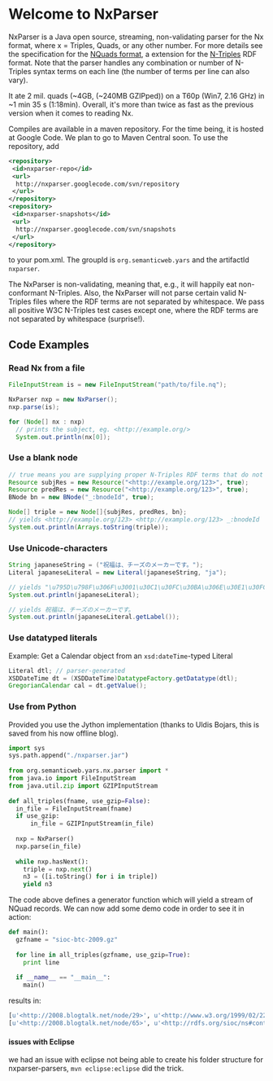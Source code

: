 # Welcome to NxParser #

NxParser is a Java open source, streaming, non-validating parser for the Nx format, where x = Triples, Quads, or any other number. For more details see the specification for the [NQuads format](http://sw.deri.org/2008/07/n-quads/), a extension for the [N-Triples](http://www.w3.org/TR/rdf-testcases/#ntriples) RDF format. Note that the parser handles any combination or number of N-Triples syntax terms on each line (the number of terms per line can also vary).

It ate 2 mil. quads (~4GB, (~240MB GZIPped)) on a T60p (Win7, 2.16 GHz)  in ~1 min 35 s (1:18min). Overall, it's more than twice as fast as the previous version when it comes to reading Nx.

Compiles are available in a maven repository. For the time being, it is hosted at Google Code. We plan to go to Maven Central soon. To use the repository, add
```xml
<repository>
 <id>nxparser-repo</id>
 <url>
  http://nxparser.googlecode.com/svn/repository
 </url>
</repository>
<repository>
 <id>nxparser-snapshots</id>
 <url>
  http://nxparser.googlecode.com/svn/snapshots
 </url>
</repository>
```
to your pom.xml. The groupId is `org.semanticweb.yars` and the artifactId `nxparser`.

The NxParser is non-validating, meaning that, e.g., it will happily eat non-conformant N-Triples. Also, the NxParser will not parse certain valid N-Triples files where the RDF terms are not separated by whitespace. We pass all positive W3C N-Triples test cases except one, where the RDF terms are not separated by whitespace (surprise!).

## Code Examples ##
### Read Nx from a file ###
```java
FileInputStream is = new FileInputStream("path/to/file.nq");

NxParser nxp = new NxParser();
nxp.parse(is);

for (Node[] nx : nxp)
  // prints the subject, eg. <http://example.org/>
  System.out.println(nx[0]);
```

### Use a blank node ###
```java
// true means you are supplying proper N-Triples RDF terms that do not need to be processed
Resource subjRes = new Resource("<http://example.org/123>", true);
Resource predRes = new Resource("<http://example.org/123>", true);
BNode bn = new BNode("_:bnodeId", true);

Node[] triple = new Node[]{subjRes, predRes, bn};
// yields <http://example.org/123> <http://example.org/123> _:bnodeId
System.out.println(Arrays.toString(triple));
```

### Use Unicode-characters ###
```java
String japaneseString = ("祝福は、チーズのメーカーです。");
Literal japaneseLiteral = new Literal(japaneseString, "ja");

// yields "\u795D\u798F\u306F\u3001\u30C1\u30FC\u30BA\u306E\u30E1\u30FC\u30AB\u30FC\u3067\u3059\u3002"@ja
System.out.println(japaneseLiteral);

// yields 祝福は、チーズのメーカーです。
System.out.println(japaneseLiteral.getLabel());
```

### Use datatyped literals ###
Example: Get a Calendar object from an `xsd:dateTime`-typed Literal
```java
Literal dtl; // parser-generated
XSDDateTime dt = (XSDDateTime)DatatypeFactory.getDatatype(dtl); 
GregorianCalendar cal = dt.getValue();
```

### Use from Python ###
Provided you use the Jython implementation (thanks to Uldis Bojars, this is saved from his now offline blog).

```python
import sys
sys.path.append("./nxparser.jar")
	 
from org.semanticweb.yars.nx.parser import *
from java.io import FileInputStream
from java.util.zip import GZIPInputStream
	 
def all_triples(fname, use_gzip=False):
  in_file = FileInputStream(fname)
  if use_gzip:
      in_file = GZIPInputStream(in_file)
	 
  nxp = NxParser()
  nxp.parse(in_file)
	 
  while nxp.hasNext():
    triple = nxp.next()
    n3 = ([i.toString() for i in triple])
    yield n3
```
The code above defines a generator function which will yield a stream of NQuad records. We can now add some demo code in order to see it in action:
```python
def main():
  gzfname = "sioc-btc-2009.gz"
 
  for line in all_triples(gzfname, use_gzip=True):
    print line
	 
  if __name__ == "__main__":
    main()
```
results in:
```python
[u'<http://2008.blogtalk.net/node/29>', u'<http://www.w3.org/1999/02/22-rdf-syntax-ns#type>', u'<http://rdfs.org/sioc/ns#Post>', u'<http://2008.blogtalk.net/sioc/node/29>']
[u'<http://2008.blogtalk.net/node/65>', u'<http://rdfs.org/sioc/ns#content>', u'"We\'ve created a map showing the main places of interest (event locations, restaurants, pubs, shopping locations and tourist sights) during BlogTalk 2008.  The conference venue is shown on the left-hand side of the map.  We will also have a hardcopy for all attendees. View Larger Map"', u'<http://2008.blogtalk.net/sioc/node/65>']
```
	
#### issues with Eclipse ####
we had an issue with eclipse not being able to create his folder structure for nxparser-parsers, ```` mvn eclipse:eclipse ```` did the trick.
